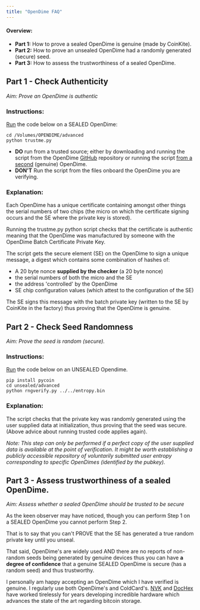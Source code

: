 ```yaml
---
title: "OpenDime FAQ"
---
```


#### Overview:
- **Part 1:** How to prove a sealed OpenDime is genuine (made by CoinKite).
- **Part 2:** How to prove an unsealed OpenDime had a randomly generated (secure) seed.
- **Part 3:** How to assess the trustworthiness of a sealed OpenDime.

## Part 1 - Check Authenticity
*Aim: Prove an OpenDime is authentic*

### Instructions:
[Run](https://github.com/opendime/opendime/blob/master/whitepapers/opendime-trust-features.md#using-the-trustmepy-program) the code below on a SEALED OpenDime:

```
cd /Volumes/OPENDIME/advanced
python trustme.py
```

- **DO** run from a trusted source; either by downloading and running the script from the OpenDime [GitHub](https://github.com/opendime/opendime) repository or running the script [from a second](https://github.com/opendime/opendime/blob/master/whitepapers/opendime-trust-features.md#cross-device-verification) (genuine) OpenDime.
- **DON'T** Run the script from the files onboard the OpenDime you are verifying.

### Explanation:

Each OpenDime has a unique certificate containing amongst other things the serial numbers of two chips (the micro on which the certificate signing occurs and the SE where the private key is stored).

Running the trustme.py python script checks that the certificate is authentic meaning that the OpenDime was manufactured by someone with the OpenDime Batch Certificate Private Key.

The script gets the secure element (SE) on the OpenDime to sign a unique message, a digest which contains some combination of hashes of:
- A 20 byte nonce **supplied by the checker** (a 20 byte nonce)
- the serial numbers of both the micro and the SE
- the address 'controlled' by the OpenDime
- SE chip configuration values (which attest to the configuration of the SE)

The SE signs this message with the batch private key (written to the SE by CoinKite in the factory) thus proving that the OpenDime is genuine.

## Part 2 - Check Seed Randomness
*Aim: Prove the seed is random (secure).*

### Instructions:
[Run](https://github.com/opendime/opendime#checking-the-private-key-math) the code below on an UNSEALED Opendime.

```
pip install pycoin
cd unsealed/advanced
python rngverify.py ../../entropy.bin
```

### Explanation:
The script checks that the private key was randomly generated using the user supplied data at initialization, thus proving that the seed was secure. (Above advice about running trusted code applies again).

*Note: This step can only be performed if a perfect copy of the user supplied data is available at the point of verification. It might be worth establishing a publicly accessible repository of voluntarily submitted user entropy corresponding to specific OpenDimes (identified by the pubkey).*

## Part 3 - Assess trustworthiness of a sealed OpenDime.
*Aim: Assess whether a sealed OpenDime should be trusted to be secure*

As the keen observer may have noticed, though you can perform Step 1 on a SEALED OpenDime you cannot perform Step 2.

That is to say that you can't PROVE that the SE has generated a true random private key until you unseal.

That said, OpenDime's are widely used AND there are no reports of non-random seeds being generated by genuine devices thus you can have **a degree of confidence** that a genuine SEALED OpenDime is secure (has a random seed) and thus trustworthy.

I personally am happy accepting an OpenDime which I have verified is genuine.
I regularly use both OpenDime's and ColdCard's. [NVK](https://twitter.com/nvk) and [DocHex](https://twitter.com/dochex) have worked tirelessly for years developing incredible hardware which advances the state of the art regarding bitcoin storage.
